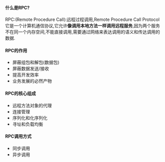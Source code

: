 #### 什么是RPC?

RPC:(Remote Procedure Call):远程过程调用,Remote Procedure Call Protocol它是一个计算机通信协议,它允许**像调用本地方法一样调用远程服务**,因为两个服务不在同一个内存空间,不能直接调用,需要通过网络来表达调用的语义和传达调用的数据.

#### RPC的作用

* 屏蔽组包和解包(数据包)
* 屏蔽数据发送/接收
* 提高开发效率
* 业务发展的必然产物

#### RPC的核心组成

* 远程方法对象的代理
* 连接管理
* 序列化和化序列化
* 寻址和负载均衡

#### RPC调用方式

* 同步调用
* 异步调用

